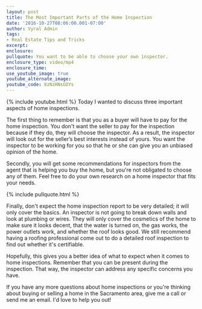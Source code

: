 ```yaml
---
layout: post
title: The Most Important Parts of the Home Inspection
date: '2016-10-27T08:06:00.001-07:00'
author: Vyral Admin
tags:
- Real Estate Tips and Tricks
excerpt:
enclosure:
pullquote: You want to be able to choose your own inspector.
enclosure_type: video/mp4
enclosure_time:
use_youtube_image: true
youtube_alternate_image:
youtube_code: 8zNzHNsGDYs
---
```

{% include youtube.html %}
Today I wanted to discuss three important aspects of home inspections.

The first thing to remember is that you as a buyer will have to pay for the home inspection. You don't want the seller to pay for the inspection because if they do, they will choose the inspector. As a result, the inspector will look out for the seller’s best interests instead of yours. You want the inspector to be working for you so that he or she can give you an unbiased opinion of the home.

Secondly, you will get some recommendations for inspectors from the agent that is helping you buy the home, but you're not obligated to choose any of them. Feel free to do your own research on a home inspector that fits your needs.

{% include pullquote.html %}

Finally, don't expect the home inspection report to be very detailed; it will only cover the basics. An inspector is not going to break down walls and look at plumbing or wires. They will only cover the cosmetics of the home to make sure it looks decent, that the water is turned on, the gas works, the power outlets work, and whether the roof looks good. We still recommend having a roofing professional come out to do a detailed roof inspection to find out whether it's certifiable.

Hopefully, this gives you a better idea of what to expect when it comes to home inspections. Remember that you can be present during the inspection. That way, the inspector can address any specific concerns you have.

If you have any more questions about home inspections or you're thinking about buying or selling a home in the Sacramento area, give me a call or send me an email. I'd love to help you out!
